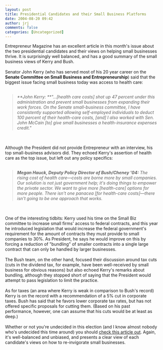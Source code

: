 ```yaml
---
layout: post
title: Presidential Candidates and their Small Business Platforms
date: 2004-08-20 09:42
author: jrj
comments: false
categories: [Uncategorized]
---
```

Entrepreneur Magazine has an excellent article in this month's issue about the two presidential candidates and their views on helping small businesses thrive. It is surprisingly well balanced, and has a good summary of the small business views of Kerry and Bush.<br /><br />Senator John Kerry (who has served most of his 20 year career on the **Senate Committee on Small Business and Entrepreneurship**) said that the biggest issue facing small business today was access to health care:<br /><br />*<blockquote>**John Kerry: **"...[health care costs] shot up 47 percent under this administration and prevent small businesses from expanding their work forces. On the Senate small-business committee, I have consistently supported allowing self-employed individuals to deduct 100 percent of their health-care costs, [and] I also worked with Sen. John McCain [to] give small businesses a health-insurance expenses credit."</blockquote>*<br /><br />Although the President did not provide Entrepreneur with an interview, his top small-business advisors did. They echoed Kerry's assertion of health care as the top issue, but left out any policy specifics:<br /><br />*<blockquote>**Megan Hauck, Deputy Policy Director of Bush/Cheney '04:** The rising cost of health care—costs are borne more by small companies. Our solution is not just government help; it's doing things to empower the private sector. We want to give more [health-care] options for more people. There isn't one panacea [for health-care costs]—there isn't going to be one approach that works.</blockquote>*<br /><br />One of the interesting tidbits: Kerry used his time on the Small Biz committee to increase small firms' access to federal contracts, and this year he introduced legislation that would increase the federal government's requirement for the amount of contracts they must provide to small companies to 30%. As President, he says he would improve on this by forcing a reduction of "bundling" of smaller contracts into a single large contract that can only be handled by larger businesses.<br /><br />The Bush team, on the other hand, focused their discussion around tax cuts (cuts in the dividend tax, for example, have been well-received by small business for obvious reasons) but also echoed Kerry's remarks about bundling, although they stopped short of saying that the President would attempt to pass legislation to limit the practice.<br /><br />As for taxes (an area where Kerry is weak in comparison to Bush's record) Kerry is on the record with a recommendation of a 5% cut in corporate taxes. Bush has said that he favors lower corporate tax rates, but has not offered specific proposals for cutting them. (Based on his past performance, however, one can assume that his cuts would be at least as deep.)<br /><br />Whether or not you're undecided in this election (and I know almost nobody who's undecided this time around) you should <a href="http://www.entrepreneur.com/features/election2004/0,6977,00.html" target="_blank">check this article out</a>. Again, it's well-balanced and unbiased, and presents a clear view of each candidate's views on how to re-invigorate small businesses.
